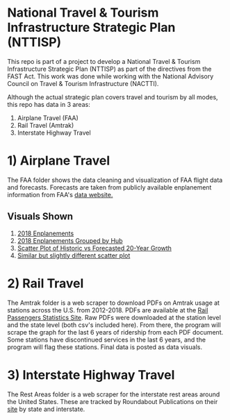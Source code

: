 # National Travel & Tourism Infrastructure Strategic Plan (NTTISP)
This repo is part of a project to develop a National Travel & Tourism Infrastructure Strategic Plan (NTTISP) as part of the directives from the FAST Act. This work was done while working with the National Advisory Council on Travel & Tourism Infrastructure (NACTTI). 

Although the actual strategic plan covers travel and tourism by all modes, this repo has data in 3 areas:
1. Airplane Travel (FAA)
2. Rail Travel (Amtrak)
3. Interstate Highway Travel


# 1) Airplane Travel
 The FAA folder shows the data cleaning and visualization of FAA flight data and forecasts. Forecasts are taken from publicly available enplanement information from FAA's [data website.](https://taf.faa.gov)

## Visuals Shown

1. [2018 Enplanements](https://ericenglin.github.io/FAA-Flight-Visual/Visuals/Enplanements2018.html)
2. [2018 Enplanements Grouped by Hub](https://ericenglin.github.io/FAA-Flight-Visual/Visuals/Enplanements2018-Hub.html)
3. [Scatter Plot of Historic vs Forecasted 20-Year Growth](https://ericenglin.github.io/FAA-Flight-Visual/Visuals/HistoricvsForecasted-Hub.html)
4. [Similar but slightly different scatter plot](https://ericenglin.github.io/FAA-Flight-Visual/Visuals/scatter_GrowthByEnplanements.html)

# 2) Rail Travel 
The Amtrak folder is a web scraper to download PDFs on Amtrak usage at stations across the U.S. from 2012-2018. PDFs are available at the [Rail Passengers Statistics Site](https://www.railpassengers.org/tools-info/ridership-statistics/). Raw PDFs were downloaded at the station level and the state level (both csv's included here). From there, the program will scrape the graph for the last 6 years of ridership from each PDF document. Some stations have discontinued services in the last 6 years, and the program will flag these stations. Final data is posted as data visuals.

# 3) Interstate Highway Travel

The Rest Areas folder is a web scraper for the interstate rest areas around the United States. These are tracked by Roundabout Publications on their [site](https://www.interstaterestareas.com/) by state and interstate. 
